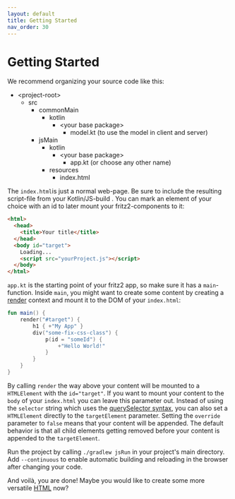 ```yaml
---
layout: default
title: Getting Started
nav_order: 30
---
```

# Getting Started

We recommend organizing your source code like this:

* \<project-root\>
  * src
    * commonMain
      * kotlin
        * \<your base package\>
          * model.kt (to use the model in client and server)
    * jsMain
      * kotlin
        * \<your base package\>
          * app.kt (or choose any other name)
      * resources
        * index.html

The `index.html`is just a normal web-page. Be sure to include the resulting script-file from your Kotlin/JS-build .
You can mark an element of your choice with an id to later mount your fritz2-components to it:

```html
<html>
  <head>
    <title>Your title</title>
  </head>
  <body id="target">
    Loading...
    <script src="yourProject.js"></script>
  </body>
</html>
```

`app.kt` is the starting point of your fritz2 app, so make sure it has a `main`-function. 
Inside `main`, you might want to create some content by creating a 
[render](https://api.fritz2.dev/core/core/dev.fritz2.dom.html/render.html) context and 
mount it to the DOM of your `index.html`:

```kotlin
fun main() {
    render("#target") {
        h1 { +"My App" }
        div("some-fix-css-class") {
            p(id = "someId") {
                +"Hello World!"
            }
        }
    }
}
```

By calling `render` the way above your content will be mounted to a `HTMLElement` with the `id="target"`. 
If you want to mount your content to the `body` of your `index.html` you can leave this parameter out. 
Instead of using the `selector` string which uses the [querySelector syntax](https://developer.mozilla.org/en-US/docs/Web/API/Document/querySelector), 
you can also set a `HTMLElement` directly to the `targetElement` parameter. 
Setting the `override` parameter to `false` means that your content will be appended. The default behavior is that all child
elements getting removed before your content is appended to the `targetElement`.

Run the project by calling `./gradlew jsRun` in your project's main directory. Add `--continuous` to enable automatic
building and reloading in the browser after changing your code.

And voilà, you are done! Maybe you would like to create some more versatile [HTML](Attributes%20and%20CSS.html) now?
